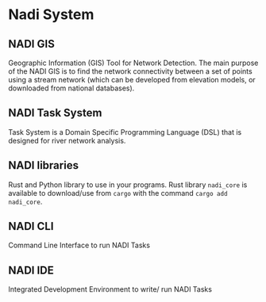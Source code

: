 # Nadi System

## NADI GIS
Geographic Information (GIS) Tool for Network Detection. The main purpose of the NADI GIS is to find the network connectivity between a set of points using a stream network (which can be developed from elevation models, or downloaded from national databases).

## NADI Task System
Task System is a Domain Specific Programming Language (DSL) that is designed for river network analysis.

## NADI libraries
Rust and Python library to use in your programs. Rust library `nadi_core` is available to download/use from `cargo` with the command `cargo add nadi_core`.

## NADI CLI
Command Line Interface to run NADI Tasks

## NADI IDE
Integrated Development Environment to write/ run NADI Tasks
